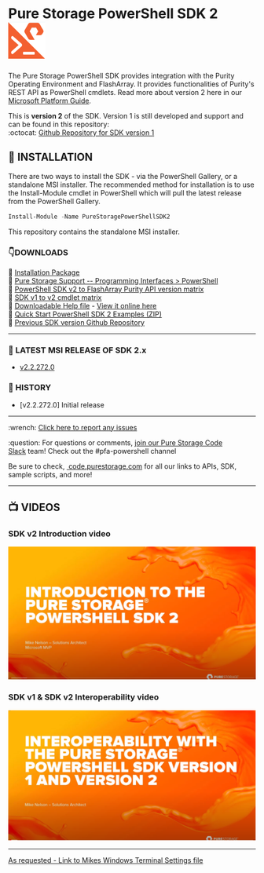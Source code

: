 
# Pure Storage PowerShell SDK 2 &nbsp;&nbsp;&nbsp;&nbsp; <img src="/images/pure_powershell_sdk.png">


The Pure Storage PowerShell SDK provides integration with the Purity Operating Environment and FlashArray. It provides functionalities of Purity's REST API as PowerShell cmdlets. Read more about version 2 here in our [Microsoft Platform Guide](https://support.purestorage.com/Solutions/Microsoft_Platform_Guide/a_Windows_PowerShell).

This is __version 2__ of the SDK. Version 1 is still developed and support and can be found in this repository:<br>
:octocat: [Github Repository for SDK version 1](https://www.github.com/PureStorage-Connect/PowerShellSDK)

## :floppy_disk: INSTALLATION
There are two ways to install the SDK - via the PowerShell Gallery, or a standalone MSI installer. The recommended method for installation is to use the Install-Module cmdlet in PowerShell which will pull the latest release from the PowerShell Gallery.
```powershell
Install-Module -Name PureStoragePowerShellSDK2
```
This repository contains the standalone MSI installer.

### :point_down:DOWNLOADS
:small_orange_diamond: [Installation Package](https://github.com/PureStorage-Connect/PowerShellSDK2/blob/master/PurePowerShellSDKInstaller.msi)<br>
:small_orange_diamond: [Pure Storage Support -- Programming Interfaces > PowerShell](https://support.purestorage.com/Solutions/Microsoft_Platform_Guide/a_Windows_PowerShell)<br>
:small_orange_diamond: [PowerShell SDK v2 to FlashArray Purity API version matrix](https://github.com/PureStorage-Connect/PowerShellSDK2/blob/master/Pure_SDKv2-Purity_APIs_Matrix.csv)<br>
:small_orange_diamond: [SDK v1 to v2 cmdlet matrix](https://github.com/PureStorage-Connect/PowerShellSDK2/blob/master/Pure_Storage_PowerShell_SDK_v1_to_V2_cmdlet_Matrix.pdf)<br>
:small_orange_diamond: [Downloadable Help file](https://github.com/PureStorage-Connect/PowerShellSDK2/blob/master/PureStoragePowerShellSDK2-Help.html) - [View it online here](https://htmlpreview.github.io/?https://github.com/PureStorage-Connect/PowerShellSDK2/blob/master/PureStoragePowerShellSDK2-Help.html)<br>
:small_orange_diamond: [Quick Start PowerShell SDK 2 Examples (ZIP)](https://github.com/PureStorage-Connect/PowerShellSDK2/blob/master/SDK2-Examples.zip)<br>
:small_orange_diamond: [Previous SDK version Github Repository](https://www.github.com/PureStorage-Connect/PowerShellSDK)

<!-- wp:separator -->
<hr class="wp-block-separator"/>
<!-- /wp:separator -->

### :rocket: LATEST MSI RELEASE OF SDK 2.x
* [v2.2.272.0](https://github.com/PureStorage-Connect/PowerShellSDK/releases/tag/v1.17.3)

### :date: HISTORY
* [v2.2.272.0] Initial release


<!-- wp:separator -->
<hr class="wp-block-separator"/>
<!-- /wp:separator -->

<!-- wp:paragraph -->
<p> :wrench: <a href="https://github.com/PureStorage-Connect/PowerShellSDK2/issues">Click here to report any issues</a></p>
<!-- /wp:paragraph -->

<!-- wp:paragraph -->
<p> :question: For questions or comments,&nbsp;<a href="https://codeinvite.purestorage.com/">join our Pure Storage Code Slack</a>&nbsp;team! Check out the #pfa-powershell channel</p>
<!-- /wp:paragraph -->

<!-- wp:paragraph -->
<p>Be sure to check,&nbsp;<a href="https://code.purestorage.com/"> code.purestorage.com</a> for all our links to APIs, SDK, sample scripts, and more!</p>
<!-- /wp:paragraph -->

<!-- wp:separator -->
<hr class="wp-block-separator"/>
<!-- /wp:separator -->

## :tv: VIDEOS
### SDK v2 Introduction video <br>
[![](/images/introv2.png)](http://www.youtube.com/watch?v=WHJbojMHy8M "Pure PowerShell SDK v2")
<br>
### SDK v1 & SDK v2 Interoperability video <br>
[![](/images/interop.png)](http://www.youtube.com/watch?v=R7rYRl7feGM "Pure PowerShell SDK v2")

<!-- wp:separator -->
<hr class="wp-block-separator"/>
<!-- /wp:separator -->

[As requested - Link to Mikes Windows Terminal Settings file](https://github.com/mikenelson-io/MSTerminal)


